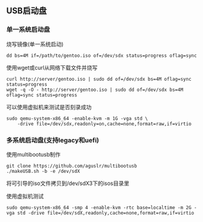 ## USB启动盘

### 单一系统启动盘

烧写镜像(单一系统启动)

	dd bs=4M if=/path/to/gentoo.iso of=/dev/sdx status=progress oflag=sync

使用wget或curl从网络下载文件并烧写

	curl http://server/gentoo.iso | sudo dd of=/dev/sdx bs=4M oflag=sync status=progress
	wget -q -O - http://server/gentoo.iso | sudo dd of=/dev/sdx bs=4M oflag=sync status=progress

可以使用虚拟机来测试是否刻录成功

	sudo qemu-system-x86_64 -enable-kvm -m 1G -vga std \
		-drive file=/dev/sdx,readonly=on,cache=none,format=raw,if=virtio

### 多系统启动盘(支持legacy和uefi)

使用multibootusb制作

	git clone https://github.com/aguslr/multibootusb
	./makeUSB.sh -b -e /dev/sdX

将可引导的iso文件拷贝到/dev/sdX3下的isos目录里

使用虚拟机测试

	sudo qemu-system-x86_64 -smp 4 -enable-kvm -rtc base=localtime -m 2G -vga std -drive file=/dev/sdX,readonly,cache=none,format=raw,if=virtio
